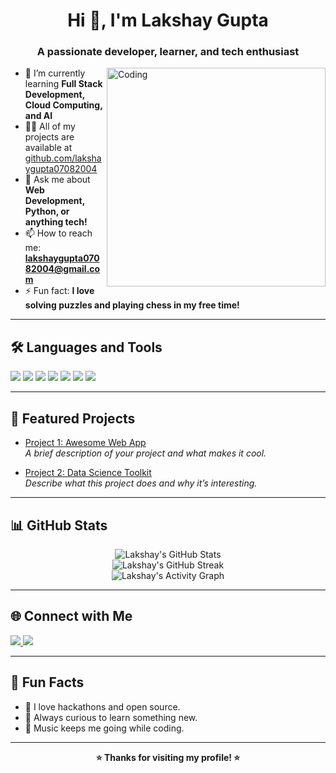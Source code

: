 <h1 align="center">Hi 👋, I'm Lakshay Gupta</h1>
<h3 align="center">A passionate developer, learner, and tech enthusiast</h3>

<img align="right" alt="Coding" width="350" src="https://media.giphy.com/media/qgQUggAC3Pfv687qPC/giphy.gif" />

- 🌱 I’m currently learning **Full Stack Development, Cloud Computing, and AI**
- 👨‍💻 All of my projects are available at [github.com/lakshaygupta07082004](https://github.com/lakshaygupta07082004)
- 💬 Ask me about **Web Development, Python, or anything tech!**
- 📫 How to reach me: **lakshaygupta07082004@gmail.com**
- ⚡ Fun fact: **I love solving puzzles and playing chess in my free time!**

---

## 🛠️ Languages and Tools

<p>
  <img src="https://img.shields.io/badge/Python-3776AB?style=for-the-badge&logo=python&logoColor=white"/>
  <img src="https://img.shields.io/badge/JavaScript-F7DF1E?style=for-the-badge&logo=javascript&logoColor=black"/>
  <img src="https://img.shields.io/badge/React-20232A?style=for-the-badge&logo=react&logoColor=61DAFB"/>
  <img src="https://img.shields.io/badge/Node.js-339933?style=for-the-badge&logo=nodedotjs&logoColor=white"/>
  <img src="https://img.shields.io/badge/HTML5-E34F26?style=for-the-badge&logo=html5&logoColor=white"/>
  <img src="https://img.shields.io/badge/CSS3-1572B6?style=for-the-badge&logo=css3&logoColor=white"/>
  <img src="https://img.shields.io/badge/Git-F05032?style=for-the-badge&logo=git&logoColor=white"/>
  <!-- Add more badges as per your skills -->
</p>

---

## 📌 Featured Projects

- [Project 1: Awesome Web App](https://github.com/lakshaygupta07082004/awesome-web-app)  
  _A brief description of your project and what makes it cool._

- [Project 2: Data Science Toolkit](https://github.com/lakshaygupta07082004/data-science-toolkit)  
  _Describe what this project does and why it’s interesting._

<!-- Add more or different projects as per your profile -->

---

## 📊 GitHub Stats

<p align="center">
  <img src="https://github-readme-stats.vercel.app/api?username=lakshaygupta07082004&show_icons=true&theme=radical" alt="Lakshay's GitHub Stats" />
  <br/>
  <img src="https://streak-stats.demolab.com/?user=lakshaygupta07082004&theme=radical" alt="Lakshay's GitHub Streak"/>
  <br/>
  <img src="https://github-readme-activity-graph.cyclic.app/graph?username=lakshaygupta07082004&theme=radical" alt="Lakshay's Activity Graph"/>
</p>

---

## 🌐 Connect with Me

<p>
  <a href="https://www.linkedin.com/in/lakshaygupta07082004/" target="_blank">
    <img src="https://img.shields.io/badge/LinkedIn-0077B5?style=for-the-badge&logo=linkedin&logoColor=white"/>
  </a>
  <a href="mailto:lakshaygupta07082004@gmail.com">
    <img src="https://img.shields.io/badge/Gmail-D14836?style=for-the-badge&logo=gmail&logoColor=white"/>
  </a>
  <!-- Add more socials as needed -->
</p>

---

## 🧩 Fun Facts

- 🎯 I love hackathons and open source.
- 🧠 Always curious to learn something new.
- 🎵 Music keeps me going while coding.

---

<p align="center">
  <b>⭐️ Thanks for visiting my profile! ⭐️</b>
</p>
 
